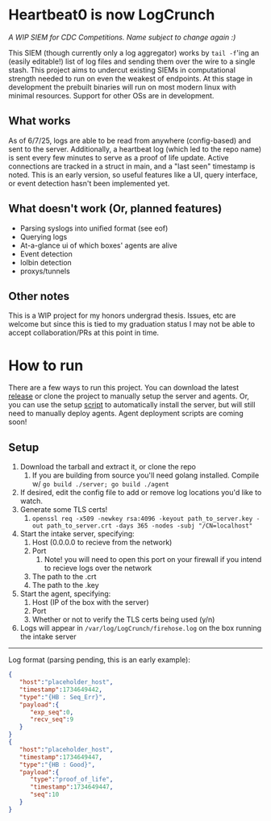 # Heartbeat0 is now LogCrunch
*A WIP SIEM for CDC Competitions. Name subject to change again :)*

This SIEM (though currently only a log aggregator) works by `tail -f`'ing an (easily editable!) list of log files and sending them over the wire to a single stash. This project aims to undercut existing SIEMs in computational strength needed to run on even the weakest of endpoints. At this stage in development the prebuilt binaries will run on most modern linux with minimal resources. Support for other OSs are in development.

## What works
As of 6/7/25, logs are able to be read from anywhere (config-based) and sent to the server. Additionally, a heartbeat log (which led to the repo name) is sent every few minutes to serve as a proof of life update. Active connections are tracked in a struct in main, and a "last seen" timestamp is noted. This is an early version, so useful features like a UI, query interface, or event detection hasn't been implemented yet.

## What doesn't work (Or, planned features)
- Parsing syslogs into unified format (see eof)
- Querying logs
- At-a-glance ui of which boxes' agents are alive
- Event detection
- lolbin detection
- proxys/tunnels

## Other notes
This is a WIP project for my honors undergrad thesis. Issues, etc are welcome but since this is tied to my graduation status I may not be able to accept collaboration/PRs at this point in time.

# How to run
There are a few ways to run this project. You can download the latest [release](https://github.com/TLop503/LogCrunch/releases) or clone the project to manually setup the server and agents. Or, you can use the setup [script](https://github.com/TLop503/LogCrunch/blob/main/scripts/server_setup.py) to automatically install the server, but will still need to manually deploy agents. Agent deployment scripts are coming soon!

## Setup
1. Download the tarball and extract it, or clone the repo
   1. If you are building from source you'll need golang installed. Compile w/ `go build ./server; go build ./agent`
1. If desired, edit the config file to add or remove log locations you'd like to watch.
1. Generate some TLS certs!
   1. `openssl req -x509 -newkey rsa:4096 -keyout path_to_server.key -out path_to_server.crt -days 365 -nodes -subj "/CN=localhost"`
1. Start the intake server, specifying:
   1. Host (0.0.0.0 to recieve from the network)
   1. Port
      1. Note! you will need to open this port on your firewall if you intend to recieve logs over the network
   1. The path to the .crt
   1. The path to the .key
1. Start the agent, specifying:
   1. Host (IP of the box with the server)
   1. Port
   1. Whether or not to verify the TLS certs being used (y/n)
1. Logs will appear in `/var/log/LogCrunch/firehose.log` on the box running the intake server


---


Log format (parsing pending, this is an early example):
```json
{
   "host":"placeholder_host",
   "timestamp":1734649442,
   "type":"{HB : Seq_Err}",
   "payload":{
      "exp_seq":0,
      "recv_seq":9
   }
}
{
   "host":"placeholder_host",
   "timestamp":1734649447,
   "type":"{HB : Good}",
   "payload":{
      "type":"proof_of_life",
      "timestamp":1734649447,
      "seq":10
   }
}
```